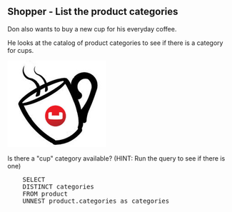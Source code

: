 ## Shopper - List the product categories 

Don also wants to buy a new cup for his everyday coffee.

He looks at the catalog of product categories to see if there is a category for cups.

![ScreenShot](./images/coffeecup.png)

Is there a "cup" category available? (HINT: Run the query to see if there is one) 

<pre id="example">
    SELECT 
	DISTINCT categories
	FROM product
	UNNEST product.categories as categories
</pre>
